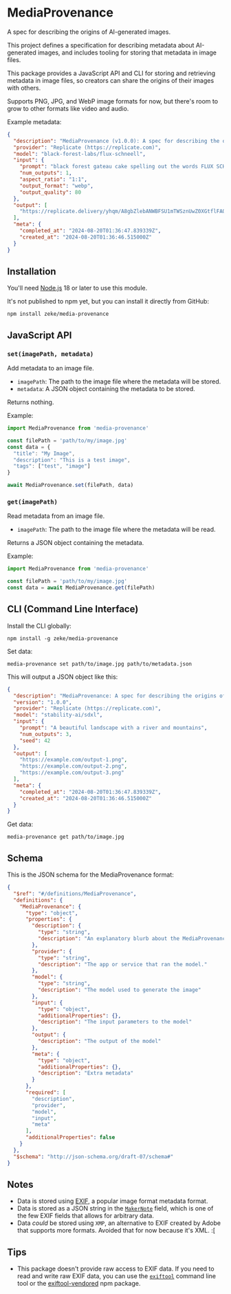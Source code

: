 # MediaProvenance

A spec for describing the origins of AI-generated images.

This project defines a specification for describing metadata about AI-generated images, and includes tooling for storing that metadata in image files.

This package provides a JavaScript API and CLI for storing and retrieving metadata in image files, so creators can share the origins of their images with others.

Supports PNG, JPG, and WebP image formats for now, but there's room to grow to other formats like video and audio.


Example metadata:

```json
{
  "description": "MediaProvenance (v1.0.0): A spec for describing the origins of AI-generated images. See https://github.com/zeke/media-provenance",
  "provider": "Replicate (https://replicate.com)",
  "model": "black-forest-labs/flux-schneell",
  "input": {
    "prompt": "black forest gateau cake spelling out the words FLUX SCHNELL, tasty, food photography, dynamic shot",
    "num_outputs": 1,
    "aspect_ratio": "1:1",
    "output_format": "webp",
    "output_quality": 80
  },
  "output": [
    "https://replicate.delivery/yhqm/A8gbZlebANWBFSU1mTWSznUwZ0XGtflFAQ8DT35trPNvUaUTA/out-0.webp"
  ],
  "meta": {
    "completed_at": "2024-08-20T01:36:47.839339Z",
    "created_at": "2024-08-20T01:36:46.515000Z"
  }
}
```

## Installation

You'll need [Node.js](https://nodejs.org/en/download/prebuilt-installer) 18 or later to use this module.

It's not published to npm yet, but you can install it directly from GitHub:

```
npm install zeke/media-provenance
```

## JavaScript API 

### `set(imagePath, metadata)`

Add metadata to an image file.

- `imagePath`: The path to the image file where the metadata will be stored.
- `metadata`: A JSON object containing the metadata to be stored.

Returns nothing.

Example:

```js
import MediaProvenance from 'media-provenance'

const filePath = 'path/to/my/image.jpg'
const data = {
  "title": "My Image",
  "description": "This is a test image",
  "tags": ["test", "image"]
}

await MediaProvenance.set(filePath, data)
```

### `get(imagePath)`

Read metadata from an image file.

- `imagePath`: The path to the image file where the metadata will be read.

Returns a JSON object containing the metadata.

Example:

```js
import MediaProvenance from 'media-provenance'

const filePath = 'path/to/my/image.jpg'
const data = await MediaProvenance.get(filePath)
```

## CLI (Command Line Interface)

Install the CLI globally:

```
npm install -g zeke/media-provenance
```

Set data:

```
media-provenance set path/to/image.jpg path/to/metadata.json
```

This will output a JSON object like this:

```json
{
  "description": "MediaProvenance: A spec for describing the origins of AI-generated images. See https://github.com/zeke/media-provenance",
  "version": "1.0.0",
  "provider": "Replicate (https://replicate.com)",
  "model": "stability-ai/sdxl",
  "input": {
    "prompt": "A beautiful landscape with a river and mountains",
    "num_outputs": 3,
    "seed": 42
  },
  "output": [
    "https://example.com/output-1.png",
    "https://example.com/output-2.png",
    "https://example.com/output-3.png"
  ], 
  "meta": {
    "completed_at": "2024-08-20T01:36:47.839339Z",
    "created_at": "2024-08-20T01:36:46.515000Z"
  }
}
```

Get data:

```
media-provenance get path/to/image.jpg
```

## Schema

This is the JSON schema for the MediaProvenance format:

<!--BEGIN SCHEMA-->
```json
{
  "$ref": "#/definitions/MediaProvenance",
  "definitions": {
    "MediaProvenance": {
      "type": "object",
      "properties": {
        "description": {
          "type": "string",
          "description": "An explanatory blurb about the MediaProvenance spec itself. This is set automatically by tools."
        },
        "provider": {
          "type": "string",
          "description": "The app or service that ran the model."
        },
        "model": {
          "type": "string",
          "description": "The model used to generate the image"
        },
        "input": {
          "type": "object",
          "additionalProperties": {},
          "description": "The input parameters to the model"
        },
        "output": {
          "description": "The output of the model"
        },
        "meta": {
          "type": "object",
          "additionalProperties": {},
          "description": "Extra metadata"
        }
      },
      "required": [
        "description",
        "provider",
        "model",
        "input",
        "meta"
      ],
      "additionalProperties": false
    }
  },
  "$schema": "http://json-schema.org/draft-07/schema#"
}
```
<!--END SCHEMA-->

## Notes

- Data is stored using [EXIF](https://en.wikipedia.org/wiki/Exif), a popular image format metadata format.
- Data is stored as a JSON string in the [`MakerNote`](https://exiftool.org/idiosyncracies.html) field, which is one of the few EXIF fields that allows for arbitrary data.
- Data _could_ be stored using `XMP`, an alternative to EXIF created by Adobe that supports more formats. Avoided that for now because it's XML. :[

## Tips

- This package doesn't provide raw access to EXIF data. If you need to read and write raw EXIF data, you can use the [`exiftool`](https://exiftool.org/) command line tool or the [exiftool-vendored](https://github.com/photostructure/exiftool-vendored) npm package.